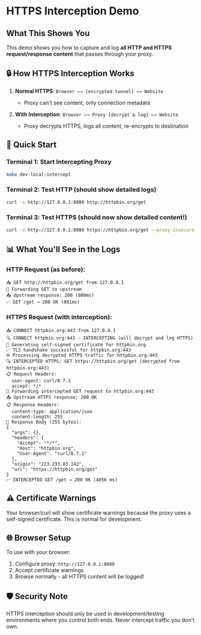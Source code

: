 # HTTPS Interception Demo

## What This Shows You

This demo shows you how to capture and log **all HTTP and HTTPS request/response content** that passes through your proxy.

## 🔒 How HTTPS Interception Works

1. **Normal HTTPS**: `Browser ←→ [encrypted tunnel] ←→ Website`
   - Proxy can't see content, only connection metadata

2. **With Interception**: `Browser ←→ Proxy [decrypt & log] ←→ Website`
   - Proxy decrypts HTTPS, logs all content, re-encrypts to destination

## 🚀 Quick Start

### Terminal 1: Start Intercepting Proxy
```bash
make dev-local-intercept
```

### Terminal 2: Test HTTP (should show detailed logs)
```bash
curl -x http://127.0.0.1:8080 http://httpbin.org/get
```

### Terminal 3: Test HTTPS (should now show detailed content!)
```bash
curl -x http://127.0.0.1:8080 https://httpbin.org/get --proxy-insecure
```

## 📊 What You'll See in the Logs

### HTTP Request (as before):
```
📥 GET http://httpbin.org/get from 127.0.0.1
🔄 Forwarding GET to upstream  
📤 Upstream response: 200 (800ms)
✅ GET /get → 200 OK (801ms)
```

### HTTPS Request (with interception):
```
📥 CONNECT httpbin.org:443 from 127.0.0.1
🔍 CONNECT httpbin.org:443 - INTERCEPTING (will decrypt and log HTTPS)
📜 Generating self-signed certificate for httpbin.org
✅ TLS handshake successful for httpbin.org:443
🌐 Processing decrypted HTTPS traffic for httpbin.org:443
🔍 INTERCEPTED HTTPS: GET https://httpbin.org/get (decrypted from httpbin.org:443)
📋 Request Headers:
  user-agent: curl/8.7.1
  accept: */*
🔄 Forwarding intercepted GET request to httpbin.org:443
📤 Upstream HTTPS response: 200 OK
📋 Response Headers:
  content-type: application/json
  content-length: 255
📄 Response Body (255 bytes):
{
  "args": {}, 
  "headers": {
    "Accept": "*/*", 
    "Host": "httpbin.org", 
    "User-Agent": "curl/8.7.1"
  }, 
  "origin": "223.233.83.142", 
  "url": "https://httpbin.org/get"
}
✅ INTERCEPTED GET /get → 200 OK (4056 ms)
```

## ⚠️  Certificate Warnings

Your browser/curl will show certificate warnings because the proxy uses a self-signed certificate. This is normal for development.

## 🌐 Browser Setup

To use with your browser:
1. Configure proxy: `http://127.0.0.1:8080`
2. Accept certificate warnings
3. Browse normally - all HTTPS content will be logged!

## 🛡️ Security Note

HTTPS interception should only be used in development/testing environments where you control both ends. Never intercept traffic you don't own.
